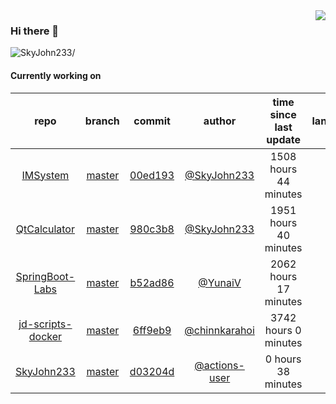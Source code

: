 <img align="right" src="https://github-readme-stats.vercel.app/api?username=SkyJohn233&show_icons=true&hide_title=true&theme=dark" />

### Hi there 👋



<p align="left"> <img src=https://komarev.com/ghpvc/?username=SkyJohn233 alt=SkyJohn233/> </p>


<!--
**yzs981130/yzs981130** is a ✨ _special_ ✨ repository because its `README.md` (this file) appears on your GitHub profile.

Here are some ideas to get you started:

- 🔭 I’m currently working on ...
- 🌱 I’m currently learning ...
- 👯 I’m looking to collaborate on ...
- 🤔 I’m looking for help with ...
- 💬 Ask me about ...
- 📫 How to reach me: ...
- 😄 Pronouns: ...
- ⚡ Fun fact: ...
-->

#### Currently working on


| repo | branch | commit | author | time since last update | language |
|:---:|:---:|:---:|:---:|:---:|:---:|
| [IMSystem](https://github.com/SkyJohn233/IMSystem) | [master](https://github.com/SkyJohn233/IMSystem/tree/master) |[00ed193](https://github.com/SkyJohn233/IMSystem/commit/00ed19382bba5ad8d73143d9a52391953c86238f) | [@SkyJohn233](https://github.com/SkyJohn233) |1508 hours 44 minutes | ![](https://img.shields.io/badge/language-Java-default.svg?style=flat-square)|
| [QtCalculator](https://github.com/SkyJohn233/QtCalculator) | [master](https://github.com/SkyJohn233/QtCalculator/tree/master) |[980c3b8](https://github.com/SkyJohn233/QtCalculator/commit/980c3b87a2dfc214772a9beaef4d2895d5d59bd7) | [@SkyJohn233](https://github.com/SkyJohn233) |1951 hours 40 minutes | ![](https://img.shields.io/badge/language-Makefile-default.svg?style=flat-square)|
| [SpringBoot-Labs](https://github.com/SkyJohn233/SpringBoot-Labs) | [master](https://github.com/SkyJohn233/SpringBoot-Labs/tree/master) |[b52ad86](https://github.com/SkyJohn233/SpringBoot-Labs/commit/b52ad86a2e3cf5a71312a350875abaf5fe57626b) | [@YunaiV](https://github.com/YunaiV) |2062 hours 17 minutes | ![](https://img.shields.io/badge/language-Java-default.svg?style=flat-square)|
| [jd-scripts-docker](https://github.com/SkyJohn233/jd-scripts-docker) | [master](https://github.com/SkyJohn233/jd-scripts-docker/tree/master) |[6ff9eb9](https://github.com/SkyJohn233/jd-scripts-docker/commit/6ff9eb9dfc643bc08223c8c3f258da3fe63d9c2c) | [@chinnkarahoi](https://github.com/chinnkarahoi) |3742 hours 0 minutes | ![](https://img.shields.io/badge/language-Shell-default.svg?style=flat-square)|
| [SkyJohn233](https://github.com/SkyJohn233/SkyJohn233) | [master](https://github.com/SkyJohn233/SkyJohn233/tree/master) |[d03204d](https://github.com/SkyJohn233/SkyJohn233/commit/d03204d344420a1305c34df168a997f339af3964) | [@actions-user](https://github.com/actions-user) |0 hours 38 minutes | ![](https://img.shields.io/badge/language-Go-default.svg?style=flat-square)|
